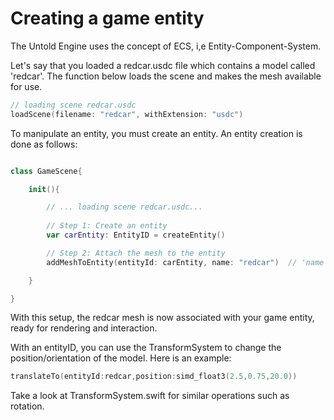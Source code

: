 # Creating a game entity

The Untold Engine uses the concept of ECS, i,e Entity-Component-System.

Let's say that you loaded a redcar.usdc file which contains a model called 'redcar'. The function below loads the scene and makes the mesh available for use.

```swift
// loading scene redcar.usdc
loadScene(filename: "redcar", withExtension: "usdc")
```

To manipulate an entity, you must create an entity. An entity creation is done as follows:

```swift

class GameScene{

    init(){

        // ... loading scene redcar.usdc...
        
        // Step 1: Create an entity
        var carEntity: EntityID = createEntity()

        // Step 2: Attach the mesh to the entity
        addMeshToEntity(entityId: carEntity, name: "redcar")  // 'name' refers to the model name in the scene

    }

}

```

With this setup, the redcar mesh is now associated with your game entity, ready for rendering and interaction.

With an entityID, you can use the TransformSystem to change the position/orientation of the model. Here is an example:

```swift
translateTo(entityId:redcar,position:simd_float3(2.5,0.75,20.0))
```

Take a look at TransformSystem.swift for similar operations such as rotation.

